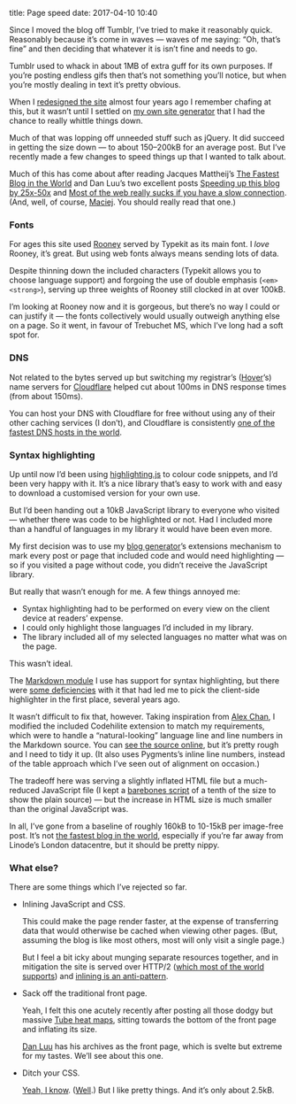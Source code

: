 title: Page speed
date: 2017-04-10 10:40

Since I moved the blog off Tumblr, I’ve tried to make it reasonably quick. Reasonably because it’s come in waves — waves of me saying: “Oh, that’s fine” and then deciding that whatever it is isn’t fine and needs to go.

Tumblr used to whack in about 1MB of extra guff for its own purposes. If you’re posting endless gifs then that’s not something you’ll notice, but when you’re mostly dealing in text it’s pretty obvious.

When I [redesigned the site][redesign] almost four years ago I remember chafing at this, but it wasn’t until I settled on [my own site generator][majestic] that I had the chance to really whittle things down.

[redesign]: /2013/07/five-different-kinds-of-grey/
[majestic]: https://github.com/robjwells/majestic/

Much of that was lopping off unneeded stuff such as jQuery. It did succeed in getting the size down — to about 150–200kB for an average post. But I’ve recently made a few changes to speed things up that I wanted to talk about.

Much of this has come about after reading Jacques Mattheij’s [The Fastest Blog in the World][jm] and Dan Luu’s two excellent posts [Speeding up this blog by 25x-50x][dl-1] and [Most of the web really sucks if you have a slow connection][dl-2]. (And, well, of course, [Maciej][]. You should really read that one.)

[jm]: https://jacquesmattheij.com/the-fastest-blog-in-the-world
[dl-1]: https://danluu.com/octopress-speedup/
[dl-2]: https://danluu.com/web-bloat/
[Maciej]: http://idlewords.com/talks/website_obesity.htm

### Fonts

For ages this site used [Rooney][] served by Typekit as its main font. I *love* Rooney, it’s great. But using web fonts always means sending lots of data.

[Rooney]: https://typekit.com/fonts/rooney

Despite thinning down the included characters (Typekit allows you to choose language support) and forgoing the use of double emphasis (`<em><strong>`), serving up three weights of Rooney still clocked in at over 100kB.

I’m looking at Rooney now and it is gorgeous, but there’s no way I could or can justify it — the fonts collectively would usually outweigh anything else on a page. So it went, in favour of Trebuchet MS, which I’ve long had a soft spot for.

### DNS

Not related to the bytes served up but switching my registrar’s ([Hover][]’s) name servers for [Cloudflare][] helped cut about 100ms in DNS response times (from about 150ms).

[Hover]: https://www.hover.com
[Cloudflare]: https://www.cloudflare.com

You can host your DNS with Cloudflare for free without using any of their other caching services (I don’t), and Cloudflare is consistently [one of the fastest DNS hosts in the world][dnsperf].

[dnsperf]: http://www.dnsperf.com

### Syntax highlighting

Up until now I’d been using [highlighting.js][hljs] to colour code snippets, and I’d been very happy with it. It’s a nice library that’s easy to work with and easy to download a customised version for your own use.

[hljs]: https://highlightjs.org

But I’d been handing out a 10kB JavaScript library to everyone who visited — whether there was code to be highlighted or not. Had I included more than a handful of languages in my library it would have been even more.

My first decision was to use my [blog generator][majestic]’s extensions mechanism to mark every post or page that included code and would need highlighting — so if you visited a page without code, you didn’t receive the JavaScript library.

But really that wasn’t enough for me. A few things annoyed me:

* Syntax highlighting had to be performed on every view on the client device at readers’ expense.
* I could only highlight those languages I’d included in my library.
* The library included all of my selected languages no matter what was on the page.

This wasn’t ideal.

The [Markdown module][pymd] I use has support for syntax highlighting, but there were [some deficiencies][drang] with it that had led me to pick the client-side highlighter in the first place, several years ago.

[pymd]: https://pythonhosted.org/Markdown/
[drang]: http://www.leancrew.com/all-this/2010/12/new-syntax-highlighting-for-markdown/

It wasn’t difficult to fix that, however. Taking inspiration from [Alex Chan][ac], I modified the included Codehilite extension to match my requirements, which were to handle a “natural-looking” language line and line numbers in the Markdown source. You can [see the source online][highlighter], but it’s pretty rough and I need to tidy it up. (It also uses Pygments’s inline line numbers, instead of the table approach which I’ve seen out of alignment on occasion.)

[ac]: https://alexwlchan.net/2017/03/extensions-in-python-markdown/
[highlighter]: https://github.com/robjwells/primaryunit/blob/master/extensions/rjw_highlight.py

The tradeoff here was serving a slightly inflated HTML file but a much-reduced JavaScript file (I kept a [barebones script][js] of a tenth of the size to show the plain source) — but the increase in HTML size is much smaller than the original JavaScript was.

[js]: https://github.com/robjwells/primaryunit/blob/master/frontend/js/robjwells.js

In all, I’ve gone from a baseline of roughly 160kB to 10-15kB per image-free post. It’s not [the fastest blog in the world][jm], especially if you’re far away from Linode’s London datacentre, but it should be pretty nippy.

### What else?

There are some things which I’ve rejected so far.

*   Inlining JavaScript and CSS.

    This could make the page render faster, at the expense of transferring data that would otherwise be cached when viewing other pages. (But, assuming the blog is like most others, most will only visit a single page.)

    But I feel a bit icky about munging separate resources together, and in mitigation the site is served over HTTP/2 ([which most of the world supports][caniuse]) and [inlining is an anti-pattern][antip].

*   Sack off the traditional front page.

    Yeah, I felt this one acutely recently after posting all those dodgy but massive [Tube heat maps][tube], sitting towards the bottom of the front page and inflating its size.

    [Dan Luu][dl] has his archives as the front page, which is svelte but extreme for my tastes. We’ll see about this one.

*   Ditch your CSS.

    [Yeah, I know][mfw]. ([Well][bmfw].) But I like pretty things. And it’s only about 2.5kB.

[caniuse]: http://caniuse.com/#feat=http2
[antip]: https://blog.cloudflare.com/http-2-for-web-developers/
[tube]: /2017/03/tube-crowding/
[dl]: https://danluu.com
[mfw]: http://motherfuckingwebsite.com
[bmfw]: http://bettermotherfuckingwebsite.com
